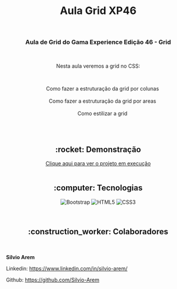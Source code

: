 <h1 align="center">Aula Grid XP46</h1>

<br>

<h3 align="center">Aula de Grid do Gama Experience Edição 46 - Grid</h3>

<br>

<p align="center">Nesta aula veremos a grid no CSS:</p><br>
<ul style= "text-align: center; list-style-type: none">
    <li> Como fazer a estruturação da grid por colunas</li><br>
    <li> Como fazer a estruturação da grid por areas</li><br>
    <li> Como estilizar a grid</li><br>
</ul>

<br>

<h2 align="center">:rocket: Demonstração</h2>

<div align="center"> 
  <a href="https://silvio-arem.github.io/aula-2-sass-grid/index.html">Clique aqui para ver o projeto em execução</a>
</div>
<br>

<h2 align="center">:computer: Tecnologias</h2>
<div align="center">

  ![Bootstrap](https://img.shields.io/badge/Bootstrap-563D7C?style=for-the-badge&logo=bootstrap&logoColor=white) 
  ![HTML5](https://img.shields.io/badge/HTML5-E34F26?style=for-the-badge&logo=html5&logoColor=white) 
  ![CSS3](https://img.shields.io/badge/CSS3-1572B6?style=for-the-badge&logo=css3&logoColor=white) 
  
</div>
<br>
<h2 align="center">:construction_worker: Colaboradores</h2>


<br>

**Silvio Arem**

Linkedin: https://www.linkedin.com/in/silvio-arem/

Github: https://github.com/Silvio-Arem
